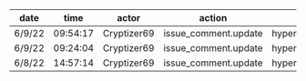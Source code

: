 | date   | time     | actor       | action               | repo             | user | data.team | data.new_repo_permission | data.old_repo_permission |
| ------ | -------- | ----------- | -------------------- | ---------------- | ---- | --------- | ------------------------ | ------------------------ |
| 6/9/22 | 09:54:17 | Cryptizer69 | issue_comment.update | hyperledger/besu |      |           |                          |                          |
| 6/9/22 | 09:24:04 | Cryptizer69 | issue_comment.update | hyperledger/besu |      |           |                          |                          |
| 6/8/22 | 14:57:14 | Cryptizer69 | issue_comment.update | hyperledger/besu |      |           |                          |                          |

